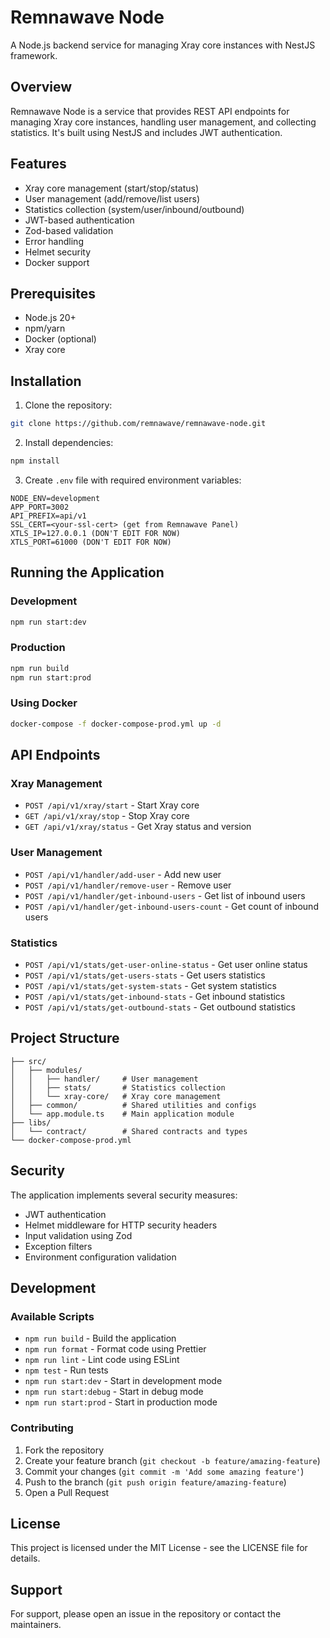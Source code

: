 # Remnawave Node

A Node.js backend service for managing Xray core instances with NestJS framework.

## Overview

Remnawave Node is a service that provides REST API endpoints for managing Xray core instances, handling user management, and collecting statistics. It's built using NestJS and includes JWT authentication.

## Features

- Xray core management (start/stop/status)
- User management (add/remove/list users)
- Statistics collection (system/user/inbound/outbound)
- JWT-based authentication
- Zod-based validation
- Error handling
- Helmet security
- Docker support

## Prerequisites

- Node.js 20+
- npm/yarn
- Docker (optional)
- Xray core

## Installation

1. Clone the repository:

```bash
git clone https://github.com/remnawave/remnawave-node.git
```

2. Install dependencies:

```bash
npm install
```

3. Create `.env` file with required environment variables:

```env
NODE_ENV=development
APP_PORT=3002
API_PREFIX=api/v1
SSL_CERT=<your-ssl-cert> (get from Remnawave Panel)
XTLS_IP=127.0.0.1 (DON'T EDIT FOR NOW)
XTLS_PORT=61000 (DON'T EDIT FOR NOW)
```

## Running the Application

### Development

```bash
npm run start:dev
```

### Production

```bash
npm run build
npm run start:prod
```

### Using Docker

```bash
docker-compose -f docker-compose-prod.yml up -d
```

## API Endpoints

### Xray Management

- `POST /api/v1/xray/start` - Start Xray core
- `GET /api/v1/xray/stop` - Stop Xray core
- `GET /api/v1/xray/status` - Get Xray status and version

### User Management

- `POST /api/v1/handler/add-user` - Add new user
- `POST /api/v1/handler/remove-user` - Remove user
- `POST /api/v1/handler/get-inbound-users` - Get list of inbound users
- `POST /api/v1/handler/get-inbound-users-count` - Get count of inbound users

### Statistics

- `POST /api/v1/stats/get-user-online-status` - Get user online status
- `POST /api/v1/stats/get-users-stats` - Get users statistics
- `POST /api/v1/stats/get-system-stats` - Get system statistics
- `POST /api/v1/stats/get-inbound-stats` - Get inbound statistics
- `POST /api/v1/stats/get-outbound-stats` - Get outbound statistics

## Project Structure

```
├── src/
│   ├── modules/
│   │   ├── handler/     # User management
│   │   ├── stats/       # Statistics collection
│   │   └── xray-core/   # Xray core management
│   ├── common/          # Shared utilities and configs
│   └── app.module.ts    # Main application module
├── libs/
│   └── contract/        # Shared contracts and types
└── docker-compose-prod.yml
```

## Security

The application implements several security measures:

- JWT authentication
- Helmet middleware for HTTP security headers
- Input validation using Zod
- Exception filters
- Environment configuration validation

## Development

### Available Scripts

- `npm run build` - Build the application
- `npm run format` - Format code using Prettier
- `npm run lint` - Lint code using ESLint
- `npm test` - Run tests
- `npm run start:dev` - Start in development mode
- `npm run start:debug` - Start in debug mode
- `npm run start:prod` - Start in production mode

### Contributing

1. Fork the repository
2. Create your feature branch (`git checkout -b feature/amazing-feature`)
3. Commit your changes (`git commit -m 'Add some amazing feature'`)
4. Push to the branch (`git push origin feature/amazing-feature`)
5. Open a Pull Request

## License

This project is licensed under the MIT License - see the LICENSE file for details.

## Support

For support, please open an issue in the repository or contact the maintainers.
